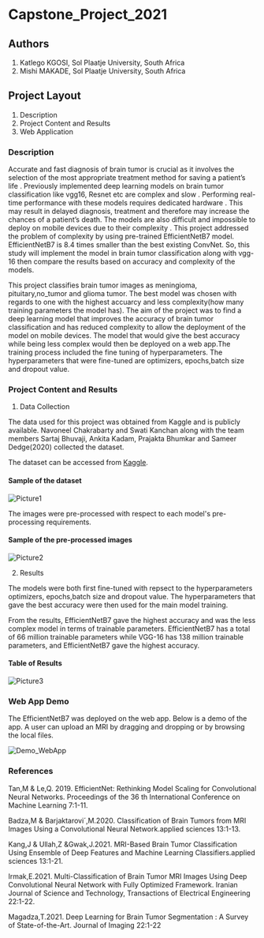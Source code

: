 # Capstone_Project_2021

## **Authors**

1. Katlego KGOSI, Sol Plaatje University, South Africa
2. Mishi MAKADE, Sol Plaatje University, South Africa

## **Project Layout**

1. Description
2. Project Content and Results
3. Web Application


### **Description**

Accurate and fast diagnosis of brain tumor is crucial as it involves the selection of the most appropriate treatment method for saving a patient’s life . Previously implemented deep learning models on brain tumor classification like vgg16, Resnet etc are complex and slow . Performing real-time performance with these models requires dedicated hardware . This may result in delayed diagnosis, treatment and therefore may increase the chances of a patient’s death. The models are also difficult and impossible to deploy on mobile devices due to their complexity . This project addressed the problem of complexity by using pre-trained EfficientNetB7 model.
EfficientNetB7 is 8.4 times smaller than the best existing ConvNet. So, this study will implement the model in brain tumor classification along with vgg-16 then compare the results based on accuracy and complexity of the models. 

This project classifies brain tumor images as meningioma, pituitary,no_tumor and glioma tumor.  The best model was chosen with regards to one with the highest accuarcy and less complexity(how many training parameters the model has). The aim of the project was to find a deep learning model that improves the accuracy of brain tumor classification and has reduced complexity to allow the deployment of the model on mobile devices. The model that would give the best accuracy while being less complex would then be deployed on a web app.The training process included the fine tuning of hyperparameters. The hyperparameters that were fine-tuned are optimizers, epochs,batch size and dropout value.

### **Project Content and Results**

1. Data Collection

The data used for this project was obtained from Kaggle and is  publicly available. Navoneel Chakrabarty and Swati Kanchan along with the team members Sartaj Bhuvaji, Ankita Kadam, Prajakta Bhumkar and Sameer Dedge(2020) collected the dataset.

The dataset can be accessed from [Kaggle](https://www.kaggle.com/sartajbhuvaji/brain-tumor-classification-mri).

#### **Sample of the dataset**


![Picture1](https://user-images.githubusercontent.com/83508295/155328394-b7416b1d-9fef-4357-a436-2656df964fa3.png)

The images were pre-processed with respect to each model's pre-processing requirements.

#### **Sample of the pre-processed images**

![Picture2](https://user-images.githubusercontent.com/83508295/155329044-5bfc6953-c48a-41bc-8c90-435729ed35eb.png)

2. Results

The models were both first fine-tuned with repsect to the hyperparameters optimizers, epochs,batch size and dropout value. The hyperparameters that gave the best accuracy were then used for the main model training.

From the results, EfficientNetB7  gave the highest accuracy and was the less complex model in terms of trainable parameters.
EfficientNetB7 has a total of 66 million trainable parameters while VGG-16 has 138 million trainable parameters, and EfficientNetB7 gave the highest accuracy. 

#### **Table of Results**



 ![Picture3](https://user-images.githubusercontent.com/83508295/155330703-b207eae2-cf20-4bb2-84dd-3be370f24540.png)

 
 
 ### **Web App Demo**
 
 The EfficientNetB7 was deployed on the web app. Below is a demo of the app. A user can upload an MRI by dragging and dropping or by browsing the local files.
 
 
![Demo_WebApp](https://user-images.githubusercontent.com/83508295/155426072-6c23e532-7331-4eb4-960e-3d1e10917575.png)

### **References**


Tan,M & Le,Q. 2019. EfficientNet: Rethinking Model Scaling for Convolutional Neural Networks. Proceedings of the 36 th International Conference on Machine Learning 7:1-11.

Badza,M & Barjaktarovi´,M.2020. Classification of Brain Tumors from MRI Images Using a Convolutional Neural Network.applied sciences 13:1-13.


Kang,J & Ullah,Z &Gwak,J.2021. MRI-Based Brain Tumor Classification Using Ensemble of Deep Features and Machine Learning Classifiers.applied sciences 13:1-21.

Irmak,E.2021. Multi-Classification of Brain Tumor MRI Images Using Deep Convolutional Neural Network with Fully Optimized Framework. Iranian Journal of Science and Technology, Transactions of Electrical Engineering 22:1-22.

Magadza,T.2021. Deep Learning for Brain Tumor Segmentation : A Survey of State-of-the-Art. Journal of Imaging 22:1-22











